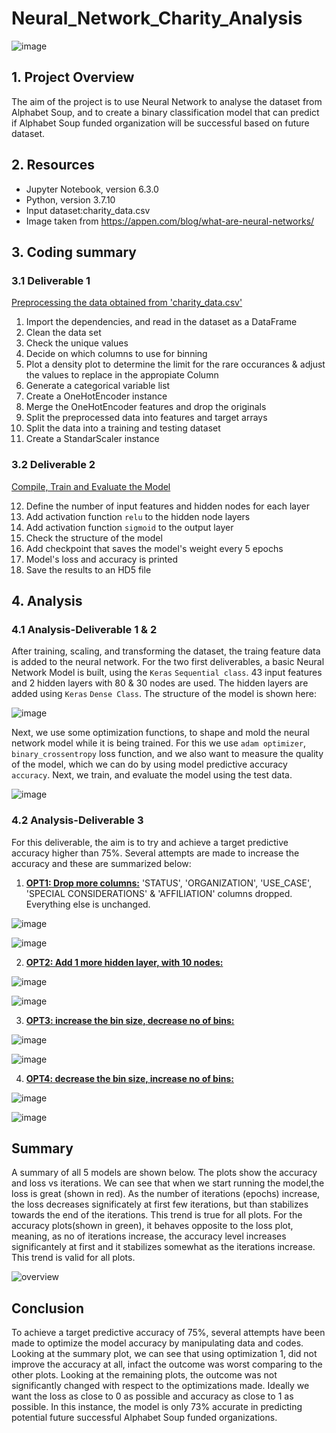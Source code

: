 # Neural_Network_Charity_Analysis
![image](https://user-images.githubusercontent.com/85843030/139080476-355271ea-c45f-4e09-9890-650ff6668b73.png)


## 1. Project Overview
The aim of the project is to use Neural Network to analyse the dataset from Alphabet Soup, and to create a binary classification model that can predict if Alphabet Soup funded organization will be successful based on future dataset.

## 2. Resources
- Jupyter Notebook, version 6.3.0
- Python, version 3.7.10
- Input dataset:charity_data.csv
- Image taken from https://appen.com/blog/what-are-neural-networks/ 


## 3. Coding summary
### 3.1 Deliverable 1
<ins>Preprocessing the data obtained from 'charity_data.csv'</ins>

1. Import the dependencies, and read in the dataset as a DataFrame
2. Clean the data set
3. Check the unique values
4. Decide on which columns to use for binning
5. Plot a density plot to determine the limit for the rare occurances & adjust the values to replace in the appropiate Column
6. Generate a categorical variable list
7. Create a OneHotEncoder instance
8. Merge the OneHotEncoder features and drop the originals
9. Split the preprocessed data into features and target arrays
10. Split the data into a training and testing dataset
11. Create a StandarScaler instance

### 3.2 Deliverable 2

<ins> Compile, Train and Evaluate the Model</ins>

12. Define the number of input features and hidden nodes for each layer
13. Add activation function `relu` to the hidden node layers
14. Add activation function `sigmoid` to the output layer
15. Check the structure of the model
16. Add checkpoint that saves the model's weight every 5 epochs
17. Model's loss and accuracy is printed
18. Save the results to an HD5 file

## 4. Analysis
### 4.1 Analysis-Deliverable 1 & 2

After training, scaling, and transforming the dataset, the traing feature data is added to the neural network.
For the two first deliverables, a basic Neural Network Model is built, using the `Keras` `Sequential class`.
43 input features and 2 hidden layers with 80 & 30 nodes are used. The hidden layers are added using `Keras` `Dense Class`.
The structure of the model is shown here:

![image](https://user-images.githubusercontent.com/85843030/139085329-75fb6b41-f86e-4215-9226-95cf08795823.png)

Next, we use some optimization functions, to shape and mold the neural network model while it is being trained. For this we use
`adam optimizer`, `binary_crossentropy` loss function, and we also want to measure the quality of the model, which we can do by using
model predictive accuracy `accuracy`.
Next, we train, and evaluate the model using the test data.

![image](https://user-images.githubusercontent.com/85843030/139088616-65836c02-84aa-4514-b63d-44acbe2a78bb.png)

### 4.2 Analysis-Deliverable 3
For this deliverable, the aim is to try and achieve a target predictive accuracy higher than 75%. 
Several attempts are made to increase the accuracy and these are summarized below:
1. <ins><b>OPT1: Drop more columns:</ins></b> 'STATUS', 'ORGANIZATION', 'USE_CASE', 'SPECIAL CONSIDERATIONS' & 'AFFILIATION' columns dropped.
Everything else is unchanged.

![image](https://user-images.githubusercontent.com/85843030/139145032-aa8b1ed8-c20d-4fc7-b54e-d354b611ed6d.png)


![image](https://user-images.githubusercontent.com/85843030/139144340-09b7b49d-17c0-42db-b741-4e107883395a.png)


2. <ins><b>OPT2: Add 1 more hidden layer, with 10 nodes:</ins></b> 


![image](https://user-images.githubusercontent.com/85843030/139146044-2320fa42-8f59-477e-a4db-9bd559525ec0.png)


![image](https://user-images.githubusercontent.com/85843030/139293140-44633dff-7a88-4813-bd29-591c5e113a5e.png)


3. <ins><b>OPT3: increase the bin size, decrease no of bins:</ins></b> 


![image](https://user-images.githubusercontent.com/85843030/139270685-c538e384-76a2-4755-b4df-153735354ef3.png)


![image](https://user-images.githubusercontent.com/85843030/139277744-e7948639-3d70-48c3-9155-1dbdbf703ef8.png)


4. <ins><b>OPT4: decrease the bin size, increase no of bins:</ins></b> 


![image](https://user-images.githubusercontent.com/85843030/139279420-941eecbc-6797-41ae-ac17-9f45380112c8.png)

![image](https://user-images.githubusercontent.com/85843030/139279883-c50f1e7d-8e3b-412a-adba-596091b20cbe.png)


## Summary

A summary of all 5 models are shown below. The plots show the accuracy and loss vs iterations.
We can see that when we start running the model,the loss is great (shown in red). As the number of iterations (epochs) increase, the loss decreases
significately at first few iterations, but than stabilizes towards the end of the iterations. This trend is true for all plots.
For the accuracy plots(shown in green), it behaves opposite to the loss plot, meaning, as no of iterations increase, the accuracy level increases 
significantely at first and it stabilizes somewhat as the iterations increase. This trend is valid for all plots.

![overview](https://user-images.githubusercontent.com/85843030/139285327-9569ccec-0e1e-4d95-be92-e185c1f2b051.png)


## Conclusion

To achieve a target predictive accuracy of 75%, several attempts have been made to optimize the  model accuracy by manipulating data and codes. Looking at the 
summary plot, we can see that using optimization 1, did not improve the accuracy at all, infact the outcome was worst comparing to the other plots.
Looking at the remaining plots, the outcome was not significantly changed with respect to the optimizations made. 
Ideally we want the loss as close to 0 as possible and accuracy as close to 1 as possible. 
In this instance, the model is only 73% accurate in predicting potential future successful Alphabet Soup funded organizations.

